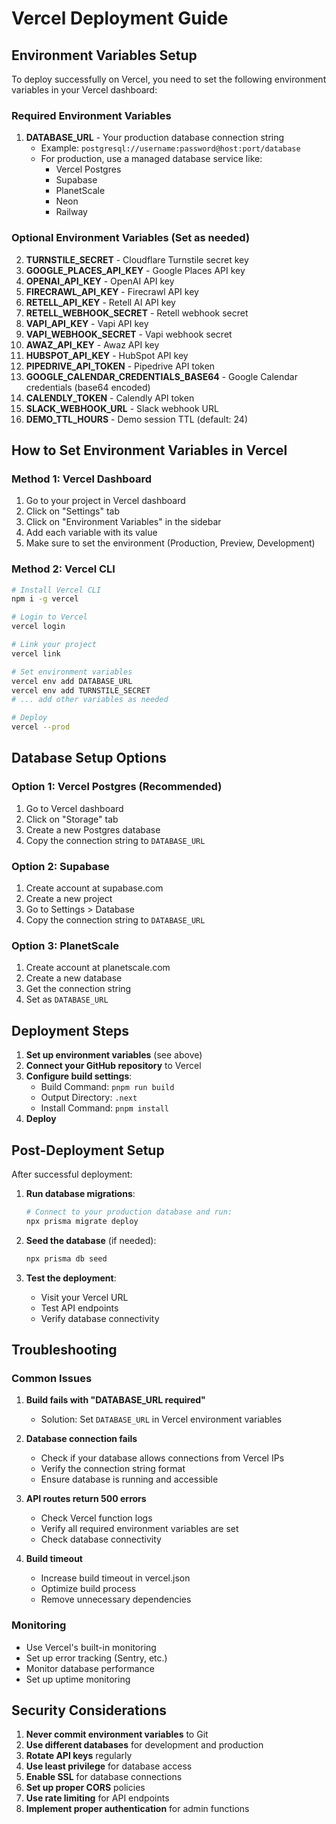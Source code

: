 # Vercel Deployment Guide

## Environment Variables Setup

To deploy successfully on Vercel, you need to set the following environment variables in your Vercel dashboard:

### Required Environment Variables

1. **DATABASE_URL** - Your production database connection string
   - Example: `postgresql://username:password@host:port/database`
   - For production, use a managed database service like:
     - Vercel Postgres
     - Supabase
     - PlanetScale
     - Neon
     - Railway

### Optional Environment Variables (Set as needed)

2. **TURNSTILE_SECRET** - Cloudflare Turnstile secret key
3. **GOOGLE_PLACES_API_KEY** - Google Places API key
4. **OPENAI_API_KEY** - OpenAI API key
5. **FIRECRAWL_API_KEY** - Firecrawl API key
6. **RETELL_API_KEY** - Retell AI API key
7. **RETELL_WEBHOOK_SECRET** - Retell webhook secret
8. **VAPI_API_KEY** - Vapi API key
9. **VAPI_WEBHOOK_SECRET** - Vapi webhook secret
10. **AWAZ_API_KEY** - Awaz API key
11. **HUBSPOT_API_KEY** - HubSpot API key
12. **PIPEDRIVE_API_TOKEN** - Pipedrive API token
13. **GOOGLE_CALENDAR_CREDENTIALS_BASE64** - Google Calendar credentials (base64 encoded)
14. **CALENDLY_TOKEN** - Calendly API token
15. **SLACK_WEBHOOK_URL** - Slack webhook URL
16. **DEMO_TTL_HOURS** - Demo session TTL (default: 24)

## How to Set Environment Variables in Vercel

### Method 1: Vercel Dashboard
1. Go to your project in Vercel dashboard
2. Click on "Settings" tab
3. Click on "Environment Variables" in the sidebar
4. Add each variable with its value
5. Make sure to set the environment (Production, Preview, Development)

### Method 2: Vercel CLI
```bash
# Install Vercel CLI
npm i -g vercel

# Login to Vercel
vercel login

# Link your project
vercel link

# Set environment variables
vercel env add DATABASE_URL
vercel env add TURNSTILE_SECRET
# ... add other variables as needed

# Deploy
vercel --prod
```

## Database Setup Options

### Option 1: Vercel Postgres (Recommended)
1. Go to Vercel dashboard
2. Click on "Storage" tab
3. Create a new Postgres database
4. Copy the connection string to `DATABASE_URL`

### Option 2: Supabase
1. Create account at supabase.com
2. Create a new project
3. Go to Settings > Database
4. Copy the connection string to `DATABASE_URL`

### Option 3: PlanetScale
1. Create account at planetscale.com
2. Create a new database
3. Get the connection string
4. Set as `DATABASE_URL`

## Deployment Steps

1. **Set up environment variables** (see above)
2. **Connect your GitHub repository** to Vercel
3. **Configure build settings**:
   - Build Command: `pnpm run build`
   - Output Directory: `.next`
   - Install Command: `pnpm install`
4. **Deploy**

## Post-Deployment Setup

After successful deployment:

1. **Run database migrations**:
   ```bash
   # Connect to your production database and run:
   npx prisma migrate deploy
   ```

2. **Seed the database** (if needed):
   ```bash
   npx prisma db seed
   ```

3. **Test the deployment**:
   - Visit your Vercel URL
   - Test API endpoints
   - Verify database connectivity

## Troubleshooting

### Common Issues

1. **Build fails with "DATABASE_URL required"**
   - Solution: Set `DATABASE_URL` in Vercel environment variables

2. **Database connection fails**
   - Check if your database allows connections from Vercel IPs
   - Verify the connection string format
   - Ensure database is running and accessible

3. **API routes return 500 errors**
   - Check Vercel function logs
   - Verify all required environment variables are set
   - Check database connectivity

4. **Build timeout**
   - Increase build timeout in vercel.json
   - Optimize build process
   - Remove unnecessary dependencies

### Monitoring

- Use Vercel's built-in monitoring
- Set up error tracking (Sentry, etc.)
- Monitor database performance
- Set up uptime monitoring

## Security Considerations

1. **Never commit environment variables** to Git
2. **Use different databases** for development and production
3. **Rotate API keys** regularly
4. **Use least privilege** for database access
5. **Enable SSL** for database connections
6. **Set up proper CORS** policies
7. **Use rate limiting** for API endpoints
8. **Implement proper authentication** for admin functions
